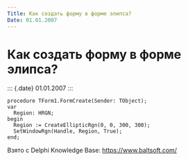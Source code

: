 ```yaml
---
Title: Как создать форму в форме элипса?
Date: 01.01.2007
---
```



Как создать форму в форме элипса?
=================================

::: {.date}
01.01.2007
:::

    procedure TForm1.FormCreate(Sender: TObject);
    var
      Region: HRGN;
    begin
      Region := CreateEllipticRgn(0, 0, 300, 300);
      SetWindowRgn(Handle, Region, True);
    end;

Взято с Delphi Knowledge Base: <https://www.baltsoft.com/>
